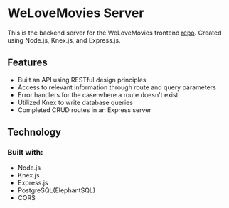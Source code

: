 # WeLoveMovies Server

This is the backend server for the WeLoveMovies frontend [repo](https://github.com/dwmorrell/WeLoveMovies-Front-End). Created using Node.js, Knex.js, and Express.js.

 ## Features
 - Built an API using RESTful design principles
 - Access to relevant information through route and query parameters
 - Error handlers for the case where a route doesn't exist
 - Utilized Knex to write database queries
 - Completed CRUD routes in an Express server
 
 
 ## Technology
 ### Built with:
 - Node.js
 - Knex.js 
 - Express.js
 - PostgreSQL(ElephantSQL)
 - CORS


